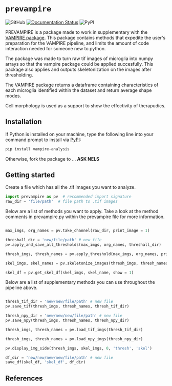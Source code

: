 # `prevampire`

![GitHub]()
[![Documentation Status]()]()
![PyPI]()

PREVAMPIRE is a package made to work in supplementary with the [VAMPIRE package](https://github.com/tengjuilin/vampire-analysis). This package contains methods that expedite the user's preparation for the VAMPIRE pipeline, and limits the amount of code interaction needed for someone new to python. 

The package was made to turn raw tif images of microglia into numpy arrays so that the vampire package could be applied succesfully. This package also applies and outputs skeletonization on the images after thresholding. 

The VAMPIRE package returns a dataframe containing characteristics of each microglia identified within the dataset and return average shape modes. 

Cell morphology is used as a support to show the effectivity of therapudics.   

## Installation

If Python is installed on your machine, type the following line into your command prompt to install via [PyPI]():

```bash
pip install vampire-analysis
```

Otherwise, fork the package to ... **ASK NELS**

## Getting started

Create a file which has all the .tif images you want to analyze.

```python
import prevampire as pv  # recommended import signature
raw_dir = 'file/path'  # file path to .tif images
```

Below are a list of methods you want to apply. Take a look at the method comments in prevampire.py within the prevampire file for more information. 

 ```python

max_imgs, org_names = pv.take_channel(raw_dir, print_image = 1)

threshall_dir = 'new/file/path' # new file
pv.apply_and_save_all_thresholds(max_imgs, org_names, threshall_dir)

thresh_imgs, thresh_names = pv.apply_threshold(max_imgs, org_names, print_image = 1)

skel_imgs, skel_names = pv.skeletonize_images(thresh_imgs, thresh_names, print_image = 1)

skel_df = pv.get_skel_df(skel_imgs, skel_name, show = 1)

```

Below are a list of supplementary methods you can use throughout the pipeline above. 

 ```python

thresh_tif_dir = 'new/new/file/path' # new file
pv.save_tif(thresh_imgs, thresh_names, thresh_tif_dir)

thresh_npy_dir = 'new/new/new/file/path' # new file
pv.save_npy(thresh_imgs, thresh_names, thresh_npy_dir)

thresh_imgs, thresh_names = pv.load_tif_imgs(thresh_tif_dir) 

thresh_imgs, thresh_names = pv.load_npy_imgs(thresh_npy_dir)

pv.display_img_side(thresh_imgs, skel_imgs, 0, 'thresh', 'skel')

df_dir = 'new/new/new/new/file/path' # new file
save_df(skel_df, 'skel_df', df_dir)

```



## References

